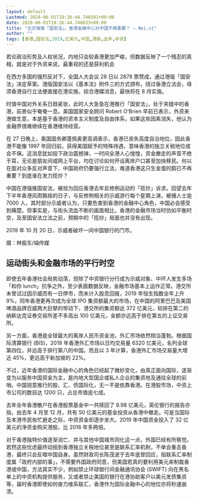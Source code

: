 ```yaml
---
layout: default
Lastmod: 2020-06-01T18:26:44.748101+00:00
date: 2020-06-01T18:26:44.748033+00:00
title: "北京强推「国安法」，香港金融中心对中国不再重要？ – Nei.st"
author: ""
tags: [香港,国安法,2019,亿美元,中国,港版,去年,中资]
---
```


若论政治形势及人权状况，内地只会较香港更加严峻，但数据反映了一个残忍的真相，就是对于外资来说，最重视的还是获利机会

在西方多国的强烈反对下，全国人大会议 28 日以 2878 票赞成，通过港版「国安法」决定草案。港版国安法以《基本法》附件三的方式颁布，绕过香港立法会，毋须香港自行立法便直接在港实施，综合港媒消息，最快将在 8 月实施。

时值中国对外关系日趋紧张，此时人大急急在港推行「国安法」，处于夹缝中的香港，前景似乎奄奄一息。美国国家安全顾问 Robert O'Brien 早前已表示，外资来港做生意，本是基于香港的资本主义制度及自由体系，如果这些因素消失，他认为金融界很难继续在香港维持经营。

在 27 日晚上，美国国务卿蓬佩奥更高调表示，香港已丧失高度自治地位，因此香港不能像 1997 年回归前，获得美国赋予的特殊待遇，意味香港的独立关税地位或会不保。这消息犹如投下政治震撼弹，一时间全港人心惶惶，资金撤走的声音不绝于耳，无论是朋友间或网上平台，均在讨论如何开设离岸户口甚至加快移民。何以在面对众多反对声音下，中国政府仍要强行立法，难道香港这只生金蛋的鹅已不再重要？到底谁在发力揽炒？

中国在港强推国安法，被视为回应香港去年反修例运动的「揽炒」诉求。回望去年下半年香港风雨飘摇的日子，与反修例相关的示威游行每个星期上演，被捕人士逾 7000 人，其时部分示威者认为，只要危害到香港的金融中心角色，中国必会感受到痛楚。但事实是，与街头流血不断的画面相比，香港的金融市场当时彷如平衡时空，及至国安法立法之前，预期中的「揽炒」局面也并没有出现。

2019 年 10 月 20 日，示威者破坏一间中国银行的门市。

摄：林振东/端传媒

运动街头和金融市场的平行时空
--------------

即使去年香港社会局势动荡，但除了中资银行分行成为示威对象、中环人发生多场「和你 lunch」抗争之外，至少表面数据反映，金融市场基本上运作正常。港交所未曾试过因示威而有一日停市，而未计入股息回报，2019 年恒生指数全年上升 9%，同年香港更再次成为全球 IPO 集资额最大的市场，在中国的阿里巴巴及美国啤酒品牌百威两大巨擘的带动下，港交所的集资额达 372 亿美元，较排在第二的纳斯达克证券交易所差不多高出 100 亿美元，金额亦远高于排在第五的上证交易所。

另一方面，香港是全球最大的离岸人民币资金池，外汇市场依然相当蓬勃。根据国际清算银行 (BIS)，2019 年香港外汇市场以日均交易量 6320 亿美元，名列全球第四位，并远高于排行第八的中国。而且以 3 年计算，香港外汇市场交易量大增近 45%，更远高于新加坡的 22%。

不过，近年香港的国际金融中心的角色已经起了微妙变化，由真正面向国际，逐渐变为以服务中国资金为主，是内地大型国企或私人企业的集资地及通往全球的前哨。中国锐意推行的股、汇、债国际化，无一不是依靠香港。在港股市场，中资上市公司的数目达 1200 只，占总市值逾七成。

去年全年香港散户在香港股票基金中一共赎回了 9.98 亿美元，英伦银行的报告亦指，由去年 4 月至 12 月，共有 50 亿美元的基金投资从香港中撤走。可是当国际及本港市民匆忙避走之际，中资资金却逐步坐大。2019 年中国资金投入了 32 亿美元的净资金购买港股，比 2018 年多两倍。

对于香港独特价值逐渐消亡、并与其他中国城市同化这一点，外国已经有所察觉。若然这些忧虑最终动摇到香港独立关税地位甚至是联系汇率机制，不单会重击香港，最终只会反噬中国自身。虽然财政司长陈茂波于去年底曾回应，指联系汇率制度属「政府内部的事」，不需要外国政府同意，但美国若真的要利用美元来制裁香港或中国，方法其实不少，例如禁止环球银行间金融通讯协会 (SWIFT) 向在黑名单上的中资机构提供服务，又或者禁止美国的银行在港协助客户以美元发债集资等，届时香港即使如何奋力维系联汇，香港作为国际金融中心的地位亦将秒速崩溃。

